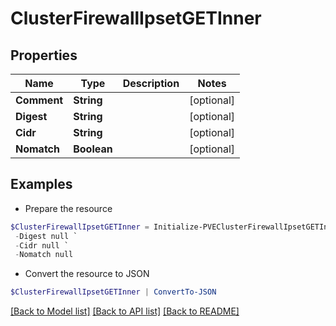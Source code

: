 # ClusterFirewallIpsetGETInner
## Properties

Name | Type | Description | Notes
------------ | ------------- | ------------- | -------------
**Comment** | **String** |  | [optional] 
**Digest** | **String** |  | [optional] 
**Cidr** | **String** |  | [optional] 
**Nomatch** | **Boolean** |  | [optional] 

## Examples

- Prepare the resource
```powershell
$ClusterFirewallIpsetGETInner = Initialize-PVEClusterFirewallIpsetGETInner  -Comment null `
 -Digest null `
 -Cidr null `
 -Nomatch null
```

- Convert the resource to JSON
```powershell
$ClusterFirewallIpsetGETInner | ConvertTo-JSON
```

[[Back to Model list]](../README.md#documentation-for-models) [[Back to API list]](../README.md#documentation-for-api-endpoints) [[Back to README]](../README.md)

